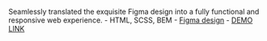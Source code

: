 Seamlessly translated the exquisite Figma design into a fully functional and responsive web experience.
    - HTML, SCSS, BEM
    - [Figma design](https://www.figma.com/file/dY3izAm0Vspsmra4lQWQIP/Bakerlab_FE-students?type=design&node-id=11342-1561&mode=design&t=a1f5UIYL4syJoP7J-0)
    - [DEMO LINK](https://Anastasiia.github.io/creative_bakery/)
